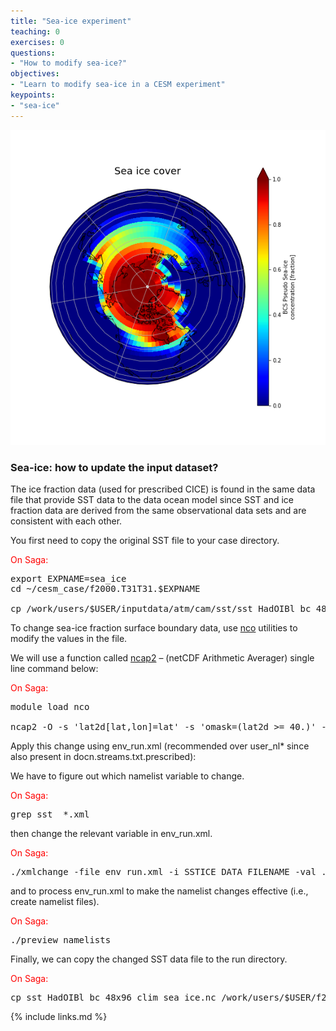 ```yaml
---
title: "Sea-ice experiment"
teaching: 0
exercises: 0
questions:
- "How to modify sea-ice?"
objectives:
- "Learn to modify sea-ice in a CESM experiment"
keypoints:
- "sea-ice"
---
```

<img src="../fig/Sea_Ice.png">

<h3 id="dataset"><b>Sea-ice</b>: how to update the input dataset?</h3>

The ice fraction data (used for prescribed CICE) is found in the same data file that provide SST data to the data ocean model since SST and ice fraction data are derived from the same observational data sets and are consistent with each other.

You first need to copy the original SST file to your case directory.

<font color="red">On Saga:</font>

<pre>export EXPNAME=sea_ice
cd ~/cesm_case/f2000.T31T31.$EXPNAME

cp /work/users/$USER/inputdata/atm/cam/sst/sst_HadOIBl_bc_48x96_clim_c050526.nc .
</pre>

To change sea-ice fraction surface boundary data, use <a href="http://nco.sourgeforce.net">nco</a> utilities to modify the values in the file.

We will use a function called <a href="http://nco.sourceforge.net/nco.html#ncap2-netCDF-Arithmetic-Processor">ncap2</a> – (netCDF Arithmetic Averager) single line command below:

<font color="red">On Saga:</font>
<pre>module load nco

ncap2 -O -s 'lat2d[lat,lon]=lat' -s 'omask=(lat2d >= 40.)' -s 'ice_cov=(ice_cov*(1-omask))' sst_HadOIBl_bc_48x96_clim_c050526.nc sst_HadOIBl_bc_48x96_clim_$EXPNAME.nc
</pre>

Apply this change using env_run.xml (recommended over user_nl* since also present in docn.streams.txt.prescribed):

We have to figure out which namelist variable to change.

<font color="red">On Saga:</font>

<pre>grep sst_ *.xml
</pre>

then change the relevant variable in env_run.xml.

<font color="red">On Saga:</font>

<pre>./xmlchange -file env_run.xml -i SSTICE_DATA_FILENAME -val ./sst_HadOIBl_bc_48x96_clim_sea_ice.nc
</pre>

and to process env_run.xml to make the namelist changes effective (i.e., create namelist files).

<font color="red">On Saga:</font>

<pre>./preview_namelists
</pre>

Finally, we can copy the changed SST data file to the run directory.

<font color="red">On Saga:</font>

<pre>cp sst_HadOIBl_bc_48x96_clim_sea_ice.nc /work/users/$USER/f2000.T31T31.$EXPNAME/run/.
</pre>

{% include links.md %}

